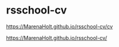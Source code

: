 # rsschool-cv
https://MarenaHolt.github.io/rsschool-cv/cv

https://MarenaHolt.github.io/rsschool-cv/
